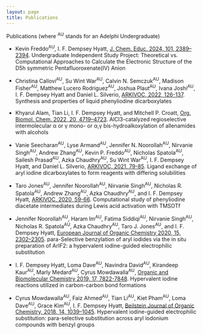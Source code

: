 ```yaml
---
layout: page
title: Publications
---
```


Publications (where <sup>AU</sup> stands for an Adelphi Undergraduate)

- Kevin Freddo<sup>AU</sup>, I. F. Dempsey Hyatt, [J. Chem. Educ. 2024, 101, 2389–2394](https://pubs.acs.org/doi/10.1021/acs.jchemed.3c01113). Undergraduate Independent Study Project: Theoretical vs. Computational Approaches to Calculate the Electronic Structure of the D5h symmetric Pentafluoroxenate(IV) Anion

- Christina Callovi<sup>AU</sup>, Su Wint War<sup>AU</sup>, Calvin N. Semczuk<sup>AU</sup>, Madison Fisher<sup>AU</sup>, Matthew Lucero Rodriguez<sup>AU</sup>, Joshua Plaut<sup>AU</sup>, Ivana Joshi<sup>AU</sup>, I. F. Dempsey Hyatt and Daniel L. Silverio, [ARKIVOC, 2022, 126-137](https://www.arkat-usa.org/get-file/74213/). Synthesis and properties of liquid phenyliodine dicarboxylates

- Khyarul Alam, Tian Li, I. F. Dempsey Hyatt, and Mitchell P. Croatt, [Org. Biomol. Chem. 2022, 20, 4719–4723](https://pubs.rsc.org/en/content/articlelanding/2022/ob/d2ob00812b). AlCl3-catalyzed regioselective intermolecular α or γ mono- or α,γ bis-hydroalkoxylation of allenamides with alcohols

- Vanie Seecharan<sup>AU</sup>, Lyse Armand<sup>AU</sup>, Jennifer N. Noorollah<sup>AU</sup>, Nirvanie Singh<sup>AU</sup>, Andrew Zhang<sup>AU</sup>, Kevin P. Freddo<sup>AU</sup>, Nicholas Spatola<sup>AU</sup>, Sailesh Prasad<sup>AU</sup>, Azka Chaudhry<sup>AU</sup>, Su Wint War<sup>AU</sup>, I. F. Dempsey Hyatt, and Daniel L. Silverio, [ARKIVOC, 2021, 79-85](https://www.arkat-usa.org/get-file/73213/). Ligand exchange of aryl iodine dicarboxylates to form reagents with differing solubilities

- Taro Jones<sup>AU</sup>, Jennifer Noorollah<sup>AU</sup>, Nirvanie Singh<sup>AU</sup>, Nicholas R. Spatola<sup>AU</sup>, Andrew Zhang<sup>AU</sup>, Azka Chaudhry<sup>AU</sup>, and I. F. Dempsey Hyatt, [ARKIVOC, 2020, 59-66](https://www.arkat-usa.org/get-file/72808/). Computational study of phenyliodine diacetate intermediates during Lewis acid activation with TMSOTf

- Jennifer Noorollah<sup>AU</sup>, Haram Im<sup>AU</sup>, Fatima Siddiqi<sup>AU</sup>, Nirvanie Singh<sup>AU</sup>, Nicholas R. Spatola<sup>AU</sup>, Azka Chaudhry<sup>AU</sup>, Taro J. Jones<sup>AU</sup>, and I. F. Dempsey Hyatt, [European Journal of Organic Chemistry 2020, 15, 2302–2305](https://onlinelibrary.wiley.com/doi/10.1002/ejoc.202001305). para-Selective benzylation of aryl iodides via the in situ preparation of ArIF2: a hypervalent iodine-guided electrophilic substitution

- I. F. Dempsey Hyatt, Loma Dave<sup>AU</sup>, Navindra David<sup>AU</sup>, Kirandeep Kaur<sup>AU</sup>, Marly Medard<sup>AU</sup>, Cyrus Mowdawalla<sup>AU</sup>, [Organic and Biomolecular Chemistry 2019, 17, 7822-7848](https://pubs.rsc.org/en/content/articlelanding/2019/ob/c9ob01267b). Hypervalent iodine reactions utilized in carbon-carbon bond formations

- Cyrus Mowdawalla<sup>AU</sup>, Faiz Ahmed<sup>AU</sup>, Tian Li<sup>AU</sup>, Kiet Pham<sup>AU</sup>, Loma Dave<sup>AU</sup>, Grace Kim<sup>AU</sup>, I. F. Dempsey Hyatt, [Beilstein Journal of Organic Chemistry, 2018, 14, 1039–1045](https://www.beilstein-journals.org/bjoc/articles/14/91). Hypervalent iodine-guided electrophilic substitution: para-selective substitution across aryl iodonium compounds with benzyl groups
